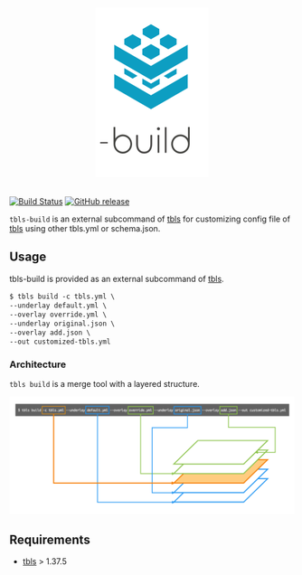 <p align="center">
<br>
<img src="https://github.com/k1LoW/tbls-build/raw/master/img/logo.png" width="200" alt="tbls-build">
<br>
<br>
</p>

[![Build Status](https://github.com/k1LoW/tbls-build/workflows/build/badge.svg)](https://github.com/k1LoW/tbls-build/actions) [![GitHub release](https://img.shields.io/github/release/k1LoW/tbls-build.svg)](https://github.com/k1LoW/tbls-build/releases)

`tbls-build` is an external subcommand of [tbls](https://github.com/k1LoW/tbls) for customizing config file of [tbls](https://github.com/k1LoW/tbls) using other tbls.yml or schema.json.

## Usage

tbls-build is provided as an external subcommand of [tbls](https://github.com/k1LoW/tbls).

```
$ tbls build -c tbls.yml \
--underlay default.yml \
--overlay override.yml \
--underlay original.json \
--overlay add.json \
--out customized-tbls.yml
```

### Architecture

`tbls build` is a merge tool with a layered structure.

![layer](img/layer.png)

## Requirements

- [tbls](https://github.com/k1LoW/tbls) > 1.37.5
